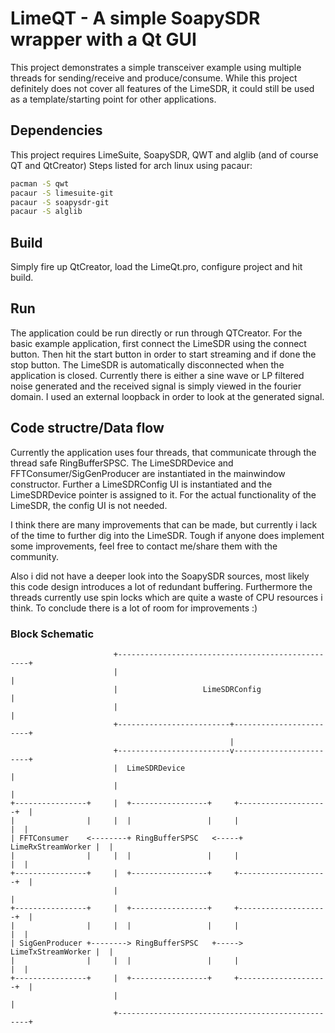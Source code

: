 # LimeQT - A simple SoapySDR wrapper with a Qt GUI
This project demonstrates a simple transceiver example using multiple threads for sending/receive and produce/consume. While this project definitely does not cover all features of the LimeSDR, it could still be used as a template/starting point for other applications.

## Dependencies
This project requires LimeSuite, SoapySDR, QWT and alglib (and of course QT and QtCreator)
Steps listed for arch linux using pacaur:

```sh
pacman -S qwt
pacaur -S limesuite-git
pacaur -S soapysdr-git
pacaur -S alglib
```

## Build
Simply fire up QtCreator, load the LimeQt.pro, configure project and hit build.

## Run
The application could be run directly or run through QTCreator. For the basic example application, first connect the LimeSDR using the connect button. Then hit the start button in order to start streaming and if done the stop button. 
The LimeSDR is automatically disconnected when the application is closed. Currently there is either a sine wave or LP filtered noise generated and the received signal is simply viewed in the fourier domain. I used an external loopback in order to look at the generated signal.

## Code structre/Data flow
Currently the application uses four threads, that communicate through the thread safe RingBufferSPSC. The LimeSDRDevice and FFTConsumer/SigGenProducer are instantiated in the mainwindow constructor. Further a LimeSDRConfig UI is instantiated and the LimeSDRDevice pointer is assigned to it. For the actual functionality of the LimeSDR, the config UI is not needed.

I think there are many improvements that can be made, but currently i lack of the time to further dig into the LimeSDR. Tough if anyone does implement some improvements, feel free to contact me/share them with the community.

Also i did not have a deeper look into the SoapySDR sources, most likely this code design introduces a lot of redundant buffering. Furthermore the threads currently use spin locks which are quite a waste of CPU resources i think. To conclude there is a lot of room for improvements :)

### Block Schematic
```
                       +--------------------------------------------------+
                       |                                                  |
                       |                   LimeSDRConfig                   |
                       |                                                  |
                       +-------------------------+------------------------+
                                                 |
                       +-------------------------v------------------------+
                       |  LimeSDRDevice                                   |
                       |                                                  |
+----------------+     |  +-----------------+     +--------------------+  |
|                |     |  |                 |     |                    |  |
| FFTConsumer    <--------+ RingBufferSPSC   <-----+ LimeRxStreamWorker |  |
|                |     |  |                 |     |                    |  |
+----------------+     |  +-----------------+     +--------------------+  |
                       |                                                  |
+----------------+     |  +-----------------+     +--------------------+  |
|                |     |  |                 |     |                    |  |
| SigGenProducer +--------> RingBufferSPSC   +-----> LimeTxStreamWorker |  |
|                |     |  |                 |     |                    |  |
+----------------+     |  +-----------------+     +--------------------+  |
                       |                                                  |
                       +--------------------------------------------------+
```
